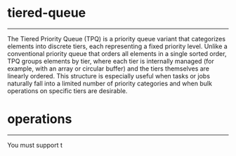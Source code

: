 # tiered-queue
___
The Tiered Priority Queue (TPQ) is a priority queue variant that categorizes elements into discrete tiers, each representing a fixed priority level. Unlike a conventional priority queue that orders all elements in a single sorted order, TPQ groups elements by tier, where each tier is internally managed (for example, with an array or circular buffer) and the tiers themselves are linearly ordered. This structure is especially useful when tasks or jobs naturally fall into a limited number of priority categories and when bulk operations on specific tiers are desirable.

# operations
___
You must support t